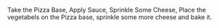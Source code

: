 Take the Pizza Base, Apply Sauce, Sprinkle Some Cheese, Place the vegetabels on the Pizza base, sprinkle some more cheese and bake it.